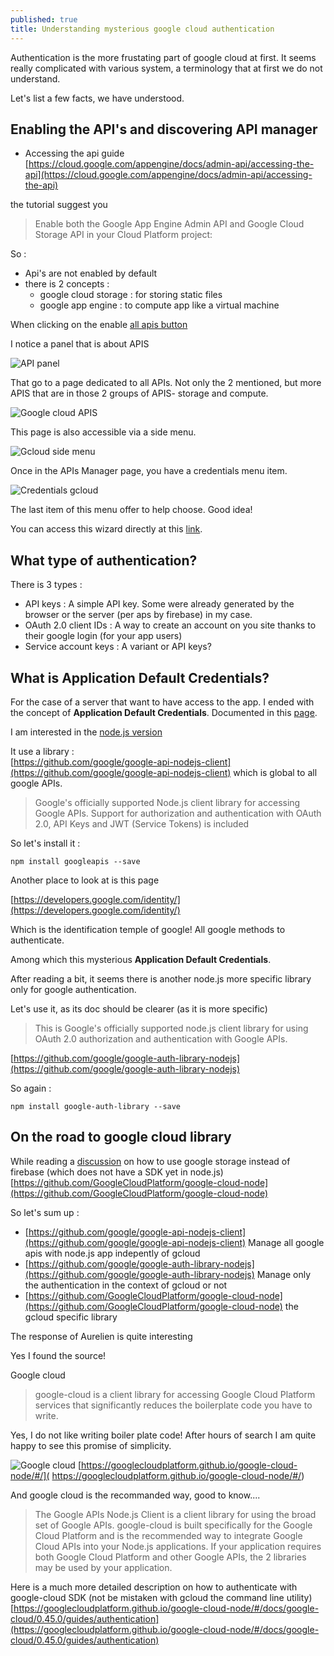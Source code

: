 ```yaml
---
published: true
title: Understanding mysterious google cloud authentication
---
```


Authentication is the more frustating part of google cloud at first.
It seems really complicated with various system, a terminology that at first we do not understand.

Let's list a few facts, we have understood.

## Enabling the API's and discovering API manager

* Accessing  the api guide [https://cloud.google.com/appengine/docs/admin-api/accessing-the-api](https://cloud.google.com/appengine/docs/admin-api/accessing-the-api)

the tutorial suggest you
> Enable both the Google App Engine Admin API and Google Cloud Storage API in your Cloud Platform project:

So :
* Api's are not enabled by default
* there is 2 concepts :
   * google cloud storage : for storing static files
   * google app engine : to compute app like a virtual machine

When clicking on the enable [all apis  button](https://console.cloud.google.com/flows/enableapi?apiid=appengine,storage_component)

I notice a panel that is about APIS

![API panel]({{site.baseurl}}/images/gcloud-api-panel.png)

That go to a page dedicated to all APIs. Not only the 2 mentioned, but more APIS that are in those 2 groups of APIS- storage and compute.

![Google cloud APIS]({{site.baseurl}}/images/gcloud-api.png)

This page is also accessible via a side menu.

![Gcloud side menu]({{site.baseurl}}/images/gcloud-side-menu.png)

Once in the APIs Manager page, you have a credentials menu item.

![Credentials gcloud]({{site.baseurl}}/images/gcloud-credential-wizard.png)

The last item of this menu offer to help choose. Good idea!

You can access this wizard directly at this [link](https://console.cloud.google.com/apis/credentials/wizard).


## What type of authentication?

There is 3 types :

* API keys : A simple  API key. Some were already generated by the browser or the server (per aps by firebase) in my case.
* OAuth 2.0 client IDs : A way to create an account on you site thanks to their google login (for your app users)
* Service account keys : A variant or API keys?

## What is Application Default Credentials?

For the case of a server that want to have access to the app.
I ended with the concept of **Application Default Credentials**.
Documented in this [page](https://developers.google.com/identity/protocols/application-default-credentials?hl=en_US).

I am interested in the [node.js version](https://developers.google.com/identity/protocols/application-default-credentials#callingnode)

It use a library :   
[https://github.com/google/google-api-nodejs-client](https://github.com/google/google-api-nodejs-client) which is global to all google APIs.

> Google's officially supported Node.js client library for accessing Google APIs. Support for authorization and authentication with OAuth 2.0, API Keys and JWT (Service Tokens) is included

So let's install it :

`npm install googleapis --save`

Another place to look at is this page

[https://developers.google.com/identity/](https://developers.google.com/identity/)

Which is the identification temple of google!
All google methods to authenticate.

Among which this mysterious **Application Default Credentials**.

After reading a bit, it seems there is another node.js more specific library only for google authentication.

Let's use it, as its doc should be clearer (as it is more specific)

> This is Google's officially supported node.js client library for using OAuth 2.0 authorization and authentication with Google APIs.

[https://github.com/google/google-auth-library-nodejs](https://github.com/google/google-auth-library-nodejs)

So again :

`npm install google-auth-library --save`

## On the road to google cloud library

While reading a [discussion](https://groups.google.com/forum/#!topic/firebase-talk/13kBF0PpmQA) on how to use google storage instead of firebase (which does not have a SDK yet in node.js)
[https://github.com/GoogleCloudPlatform/google-cloud-node](https://github.com/GoogleCloudPlatform/google-cloud-node)

So let's sum up :

* [https://github.com/google/google-api-nodejs-client](https://github.com/google/google-api-nodejs-client) Manage all google apis with node.js app indepently of gcloud
* [https://github.com/google/google-auth-library-nodejs](https://github.com/google/google-auth-library-nodejs) Manage only the authentication in the  context of gcloud or not
* [https://github.com/GoogleCloudPlatform/google-cloud-node](https://github.com/GoogleCloudPlatform/google-cloud-node) the gcloud specific library

The response of Aurelien is quite interesting

<script src="https://gist.github.com/sinsunsan/2bec4f3970057fb2db3cd04fda6dbca1.js"></script>

Yes I found the source!

Google cloud
> google-cloud is a client library for accessing Google Cloud Platform services that significantly reduces the boilerplate code you have to write.

Yes, I do not like writing boiler plate code! After hours of search I am quite happy to see this promise of simplicity.

![Google cloud]({{site.baseurl}}/images/gcloud-client-header.png)
[https://googlecloudplatform.github.io/google-cloud-node/#/]( https://googlecloudplatform.github.io/google-cloud-node/#/)

And google cloud is the recommanded way, good to know....

> The Google APIs Node.js Client is a client library for using the broad set of Google APIs. google-cloud is built specifically for the Google Cloud Platform and is the recommended way to integrate Google Cloud APIs into your Node.js applications. If your application requires both Google Cloud Platform and other Google APIs, the 2 libraries may be used by your application.


Here is a much more detailed description on how to authenticate with google-cloud SDK (not be mistaken with gcloud the command line utility)
[https://googlecloudplatform.github.io/google-cloud-node/#/docs/google-cloud/0.45.0/guides/authentication](https://googlecloudplatform.github.io/google-cloud-node/#/docs/google-cloud/0.45.0/guides/authentication)
